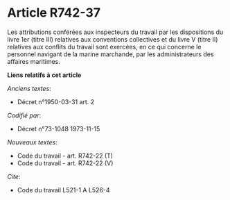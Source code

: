 # Article R742-37

Les attributions conférées aux inspecteurs du travail par les dispositions du livre 1er (titre III) relatives aux conventions
collectives et du livre V (titre II) relatives aux conflits du travail sont exercées, en ce qui concerne le personnel
navigant de la marine marchande, par les administrateurs des affaires maritimes.

**Liens relatifs à cet article**

_Anciens textes_:

  - Décret n°1950-03-31 art. 2

_Codifié par_:

  - Décret n°73-1048 1973-11-15

_Nouveaux textes_:

  - Code du travail - art. R742-22 (T)
  - Code du travail - art. R742-22 (V)

_Cite_:

  - Code du travail L521-1 A L526-4
